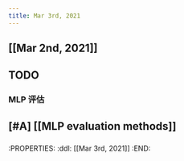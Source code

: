 ```yaml
---
title: Mar 3rd, 2021
---
```


## [[Mar 2nd, 2021]]
## TODO
### MLP 评估
## [#A] [[MLP evaluation methods]]
###
:PROPERTIES:
:ddl: [[Mar 3rd, 2021]]
:END: